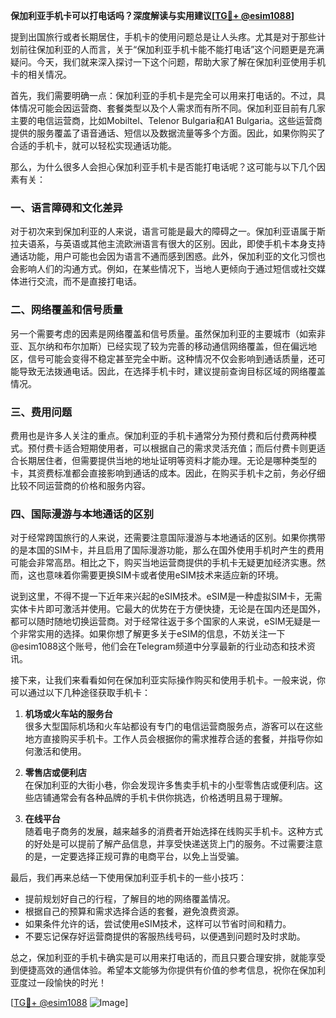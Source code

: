 **保加利亚手机卡可以打电话吗？深度解读与实用建议[[TG💪+ @esim1088](https://t.me/s/esim1088)]**

提到出国旅行或者长期居住，手机卡的使用问题总是让人头疼。尤其是对于那些计划前往保加利亚的人而言，关于“保加利亚手机卡能不能打电话”这个问题更是充满疑问。今天，我们就来深入探讨一下这个问题，帮助大家了解在保加利亚使用手机卡的相关情况。

首先，我们需要明确一点：保加利亚的手机卡是完全可以用来打电话的。不过，具体情况可能会因运营商、套餐类型以及个人需求而有所不同。保加利亚目前有几家主要的电信运营商，比如Mobiltel、Telenor Bulgaria和A1 Bulgaria。这些运营商提供的服务覆盖了语音通话、短信以及数据流量等多个方面。因此，如果你购买了合适的手机卡，就可以轻松实现通话功能。

那么，为什么很多人会担心保加利亚手机卡是否能打电话呢？这可能与以下几个因素有关：

### 一、语言障碍和文化差异

对于初次来到保加利亚的人来说，语言可能是最大的障碍之一。保加利亚语属于斯拉夫语系，与英语或其他主流欧洲语言有很大的区别。因此，即使手机卡本身支持通话功能，用户可能也会因为语言不通而感到困惑。此外，保加利亚的文化习惯也会影响人们的沟通方式。例如，在某些情况下，当地人更倾向于通过短信或社交媒体进行交流，而不是直接打电话。

### 二、网络覆盖和信号质量

另一个需要考虑的因素是网络覆盖和信号质量。虽然保加利亚的主要城市（如索非亚、瓦尔纳和布尔加斯）已经实现了较为完善的移动通信网络覆盖，但在偏远地区，信号可能会变得不稳定甚至完全中断。这种情况不仅会影响到通话质量，还可能导致无法拨通电话。因此，在选择手机卡时，建议提前查询目标区域的网络覆盖情况。

### 三、费用问题

费用也是许多人关注的重点。保加利亚的手机卡通常分为预付费和后付费两种模式。预付费卡适合短期使用者，可以根据自己的需求灵活充值；而后付费卡则更适合长期居住者，但需要提供当地的地址证明等资料才能办理。无论是哪种类型的卡，其资费标准都会直接影响到通话的成本。因此，在购买手机卡之前，务必仔细比较不同运营商的价格和服务内容。

### 四、国际漫游与本地通话的区别

对于经常跨国旅行的人来说，还需要注意国际漫游与本地通话的区别。如果你携带的是本国的SIM卡，并且启用了国际漫游功能，那么在国外使用手机时产生的费用可能会非常高昂。相比之下，购买当地运营商提供的手机卡无疑更加经济实惠。然而，这也意味着你需要更换SIM卡或者使用eSIM技术来适应新的环境。

说到这里，不得不提一下近年来兴起的eSIM技术。eSIM是一种虚拟SIM卡，无需实体卡片即可激活并使用。它最大的优势在于方便快捷，无论是在国内还是国外，都可以随时随地切换运营商。对于经常往返于多个国家的人来说，eSIM无疑是一个非常实用的选择。如果你想了解更多关于eSIM的信息，不妨关注一下@esim1088这个账号，他们会在Telegram频道中分享最新的行业动态和技术资讯。

接下来，让我们来看看如何在保加利亚实际操作购买和使用手机卡。一般来说，你可以通过以下几种途径获取手机卡：

1. **机场或火车站的服务台**  
   很多大型国际机场和火车站都设有专门的电信运营商服务点，游客可以在这些地方直接购买手机卡。工作人员会根据你的需求推荐合适的套餐，并指导你如何激活和使用。

2. **零售店或便利店**  
   在保加利亚的大街小巷，你会发现许多售卖手机卡的小型零售店或便利店。这些店铺通常会有各种品牌的手机卡供你挑选，价格透明且易于理解。

3. **在线平台**  
   随着电子商务的发展，越来越多的消费者开始选择在线购买手机卡。这种方式的好处是可以提前了解产品信息，并享受快递送货上门的服务。不过需要注意的是，一定要选择正规可靠的电商平台，以免上当受骗。

最后，我们再来总结一下使用保加利亚手机卡的一些小技巧：

- 提前规划好自己的行程，了解目的地的网络覆盖情况。
- 根据自己的预算和需求选择合适的套餐，避免浪费资源。
- 如果条件允许的话，尝试使用eSIM技术，这样可以节省时间和精力。
- 不要忘记保存好运营商提供的客服热线号码，以便遇到问题时及时求助。

总之，保加利亚的手机卡确实是可以用来打电话的，而且只要合理安排，就能享受到便捷高效的通信体验。希望本文能够为你提供有价值的参考信息，祝你在保加利亚度过一段愉快的时光！

[[TG💪+ @esim1088](https://t.me/s/esim1088) ![Image](https://i.postimg.cc/4NQfJmqS/Snipaste-2025-05-13-00-14-12.png)]